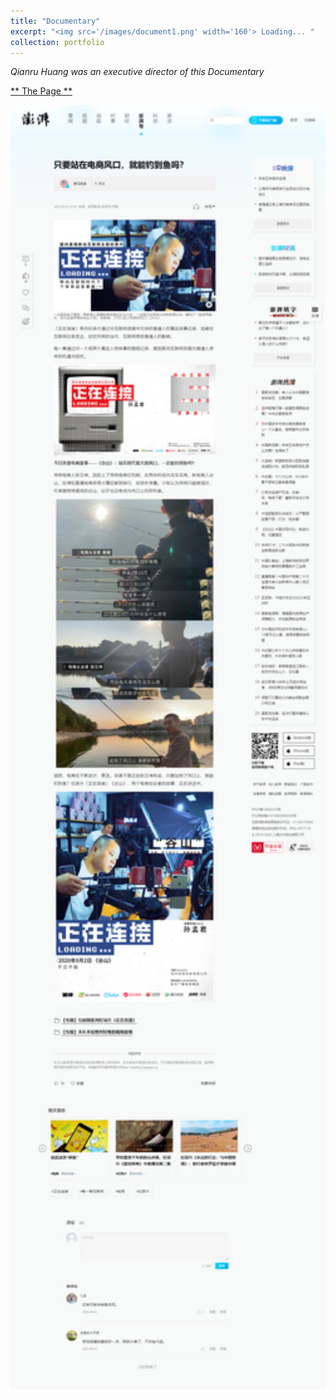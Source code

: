 ```yaml
---
title: "Documentary"
excerpt: "<img src='/images/document1.png' width='160'> Loading... "
collection: portfolio
---
```


*Qianru Huang was an executive director of this Documentary*

[** The Page **](https://www.thepaper.cn/newsDetail_forward_8994869)

<a href="https://www.thepaper.cn/newsDetail_forward_8994869" target="_blank" title="click to open new page">
    <img src="/images/pengpai_example.png" width="680"/>
</a>

<!-- <img src='/images/document1.png'>
<img src='/images/document2.png'>
<img src='/images/document3.png'> -->


